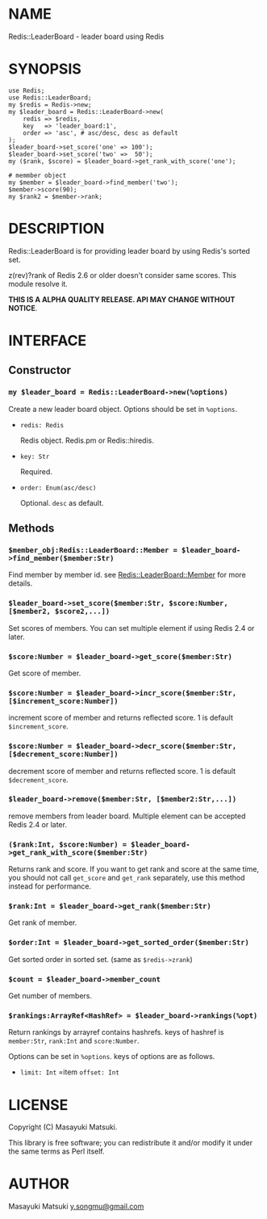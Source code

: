 # NAME

Redis::LeaderBoard - leader board using Redis

# SYNOPSIS

    use Redis;
    use Redis::LeaderBoard;
    my $redis = Redis->new;
    my $leader_board = Redis::LeaderBoard->new(
        redis => $redis,
        key   => 'leader_board:1',
        order => 'asc', # asc/desc, desc as default
    );
    $leader_board->set_score('one' => 100');
    $leader_board->set_score('two' =>  50');
    my ($rank, $score) = $leader_board->get_rank_with_score('one');

    # memmber object
    my $member = $leader_board->find_member('two');
    $member->score(90);
    my $rank2 = $member->rank;

# DESCRIPTION

Redis::LeaderBoard is for providing leader board by using Redis's sorted set.

z(rev)?rank of Redis 2.6 or older doesn't consider same scores.
This module resolve it.

__THIS IS A ALPHA QUALITY RELEASE. API MAY CHANGE WITHOUT NOTICE__.

# INTERFACE

## Constructor

### `my $leader_board = Redis::LeaderBoard->new(%options)`

Create a new leader board object. Options should be set in `%options`.

- `redis: Redis`

    Redis object. Redis.pm or Redis::hiredis.

- `key: Str`

    Required.

- `order: Enum(asc/desc)`

    Optional. `desc` as default.

## Methods

### `$member_obj:Redis::LeaderBoard::Member = $leader_board->find_member($member:Str)`

Find member by member id. see [Redis::LeaderBoard::Member](http://search.cpan.org/perldoc?Redis::LeaderBoard::Member) for more details.

### `$leader_board->set_score($member:Str, $score:Number, [$member2, $score2,...])`

Set scores of members. You can set multiple element if using Redis 2.4 or later.

### `$score:Number = $leader_board->get_score($member:Str)`

Get score of member.

### `$score:Number = $leader_board->incr_score($member:Str, [$increment_score:Number])`

increment score of member and returns reflected score. 1 is default `$increment_score`.

### `$score:Number = $leader_board->decr_score($member:Str, [$decrement_score:Number])`

decrement score of member and returns reflected score. 1 is default `$decrement_score`.

### `$leader_board->remove($member:Str, [$member2:Str,...])`

remove members from leader board. Multiple element can be accepted Redis 2.4 or later.

### `($rank:Int, $score:Number) = $leader_board->get_rank_with_score($member:Str)`

Returns rank and score. If you want to get rank and score at the same time,
you should not call `get_score` and `get_rank` separately, use this method instead for
performance.

### `$rank:Int = $leader_board->get_rank($member:Str)`

Get rank of member.

### `$order:Int = $leader_board->get_sorted_order($member:Str)`

Get sorted order in sorted set. (same as `$redis->zrank`)

### `$count = $leader_board->member_count`

Get number of members.

### `$rankings:ArrayRef<HashRef> = $leader_board->rankings(%opt)`

Return rankings by arrayref contains hashrefs.
keys of hashref is `member:Str`, `rank:Int` and `score:Number`.

Options can be set in `%options`. keys of options are as follows.

- `limit: Int`
=item `offset: Int`

# LICENSE

Copyright (C) Masayuki Matsuki.

This library is free software; you can redistribute it and/or modify
it under the same terms as Perl itself.

# AUTHOR

Masayuki Matsuki <y.songmu@gmail.com>
